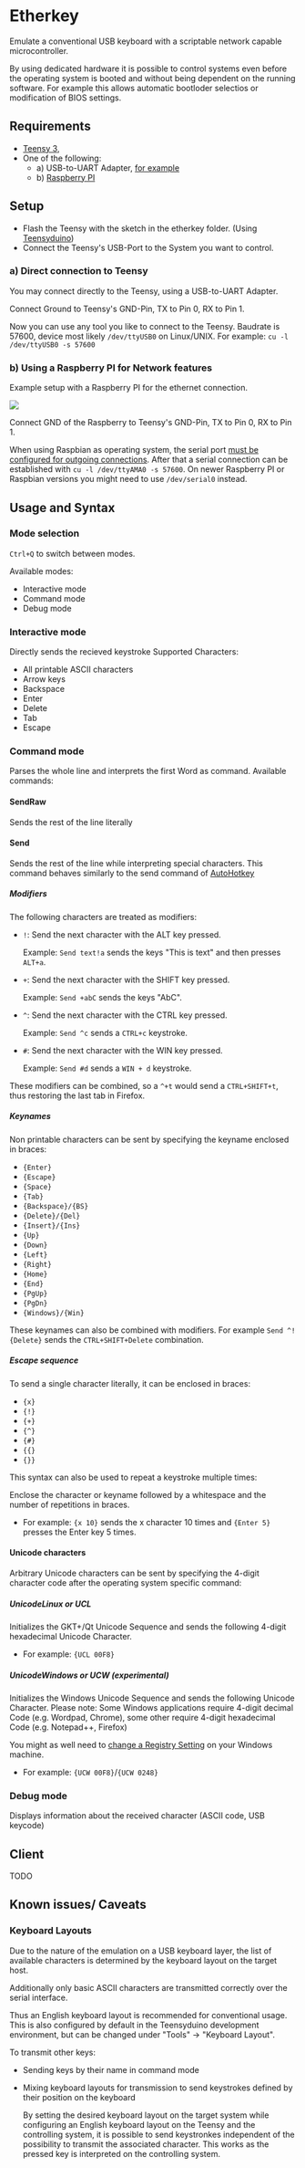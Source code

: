 Etherkey
========
Emulate a conventional USB keyboard with a scriptable network capable microcontroller.

By using dedicated hardware it is possible to control systems even before the operating system is booted and without being dependent on the running software. For example this allows automatic bootloder selectios or modification of BIOS settings.

Requirements
------------
* [Teensy 3](https://www.pjrc.com/teensy/index.html),
* One of the following:
  * a) USB-to-UART Adapter, [for example](http://www.adafruit.com/product/954)
  * b) [Raspberry PI](http://www.raspberrypi.org/)

Setup
-------
* Flash the Teensy with the sketch in the etherkey folder. (Using [Teensyduino](https://www.pjrc.com/teensy/teensyduino.html))
* Connect the Teensy's USB-Port to the System you want to control.

### a) Direct connection to Teensy
You may connect directly to the Teensy, using a USB-to-UART Adapter.

Connect Ground to Teensy's GND-Pin, TX to Pin 0, RX to Pin 1.

Now you can use any tool you like to connect to the Teensy. Baudrate is 57600, device most likely `/dev/ttyUSB0` on Linux/UNIX. For example: `cu -l /dev/ttyUSB0 -s 57600`

### b) Using a Raspberry PI for Network features
Example setup with a Raspberry PI for the ethernet connection.

![](doc/teensy-pi_bb.png)

Connect GND of the Raspberry to Teensy's GND-Pin, TX to Pin 0, RX to Pin 1.


When using Raspbian as operating system, the serial port [must be configured for outgoing connections](http://elinux.org/RPi_Serial_Connection#Connection_to_a_microcontroller_or_other_peripheral).
After that a serial connection can be established with `cu -l /dev/ttyAMA0 -s 57600`. On newer Raspberry PI or Raspbian versions you might need to use `/dev/serial0` instead.


Usage and Syntax
-----

### Mode selection
`Ctrl+Q` to switch between modes.

Available modes:

* Interactive mode
* Command mode
* Debug mode

### Interactive mode
Directly sends the recieved keystroke
Supported Characters:

* All printable ASCII characters
* Arrow keys
* Backspace
* Enter
* Delete
* Tab
* Escape

### Command mode
Parses the whole line and interprets the first Word as command. Available commands:

#### SendRaw
Sends the rest of the line literally

#### Send
Sends the rest of the line while interpreting special characters.
This command behaves similarly to the send command of [AutoHotkey](http://ahkscript.org/docs/commands/Send.htm)


##### Modifiers
The following characters are treated as modifiers:

* `!`: Send the next character with the ALT key pressed.

  Example: `Send text!a` sends the keys "This is text" and then presses `ALT+a`.

* `+`: Send the next character with the SHIFT key pressed.

  Example: `Send +abC` sends the keys "AbC".

* `^`: Send the next character with the CTRL key pressed.

  Example: `Send ^c` sends a `CTRL+c` keystroke.

* `#`: Send the next character with the WIN key pressed.

  Example: `Send #d` sends a `WIN + d` keystroke.

These modifiers can be combined, so a `^+t` would send a `CTRL+SHIFT+t`, thus restoring the last tab in Firefox.

##### Keynames
Non printable characters can be sent by specifying the keyname enclosed in braces:

* `{Enter}`
* `{Escape}`
* `{Space}`
* `{Tab}`
* `{Backspace}/{BS}`
* `{Delete}/{Del}`
* `{Insert}/{Ins}`
* `{Up}`
* `{Down}`
* `{Left}`
* `{Right}`
* `{Home}`
* `{End}`
* `{PgUp}`
* `{PgDn}`
* `{Windows}/{Win}`

These keynames can also be combined with modifiers. For example `Send ^!{Delete}` sends the `CTRL+SHIFT+Delete` combination.

##### Escape sequence

To send a single character literally, it can be enclosed in braces:

* `{x}`
* `{!}`
* `{+}`
* `{^}`
* `{#}`
* `{{}`
* `{}}`

This syntax can also be used to repeat a keystroke multiple times:

Enclose the character or keyname followed by a whitespace and the number of repetitions in braces.

* For example: `{x 10}` sends the x character 10 times and `{Enter 5}` presses the Enter key 5 times.

#### Unicode characters
Arbitrary Unicode characters can be sent by specifying the 4-digit character code after the operating system specific command:

##### UnicodeLinux or UCL
Initializes the GKT+/Qt Unicode Sequence and sends the following 4-digit hexadecimal Unicode Character.

* For example: `{UCL 00F8}`

##### UnicodeWindows or UCW (experimental)
Initializes the Windows Unicode Sequence and sends the following Unicode Character. Please note: Some Windows applications require 4-digit decimal Code (e.g. Wordpad, Chrome), some other require 4-digit hexadecimal Code (e.g. Notepad++, Firefox)

You might as well need to [change a Registry Setting](http://en.wikipedia.org/wiki/Unicode_input#In_Microsoft_Windows) on your Windows machine.

* For example: `{UCW 00F8}`/`{UCW 0248}`


### Debug mode
Displays information about the received character (ASCII code, USB keycode)


Client
-----
TODO

Known issues/ Caveats
-----

### Keyboard Layouts
Due to the nature of the emulation on a USB keyboard layer, the list of
available characters is determined by the keyboard layout on the target host.

Additionally only basic ASCII characters are transmitted correctly over the
serial interface.

Thus an English keyboard layout is recommended for conventional usage. This
is also configured by default in the Teensyduino development environment, but
can be changed under "Tools" -> "Keyboard Layout".

To transmit other keys:

- Sending keys by their name in command mode
- Mixing keyboard layouts for transmission to send keystrokes defined by their position on the keyboard

  By setting the desired keyboard layout on the target system while configuring
  an English keyboard layout on the Teensy and the controlling system, it is
  possible to send keystronkes independent of the possibility to transmit the associated character.
  This works as the pressed key is interpreted on the controlling system.
